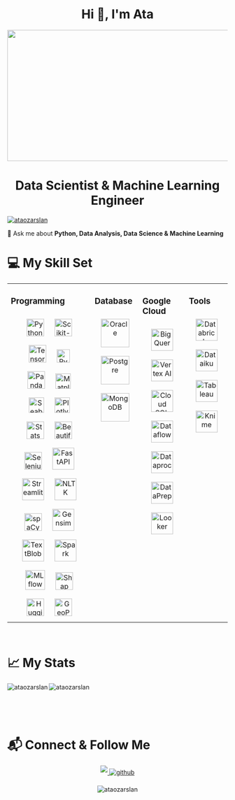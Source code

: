 <h1 align="center">Hi 👋, I'm Ata</h1>
<div align="center">
  <img src="https://media.giphy.com/media/dWesBcTLavkZuG35MI/giphy.gif" width="600" height="300"/>
</div>
<h1 align="center">Data Scientist & Machine Learning Engineer</h1>

<p align="left"> <a href="https://github.com/ryo-ma/github-profile-trophy"><img src="https://github-profile-trophy.vercel.app/?username=ataozarslan" alt="ataozarslan" /></a> </p>

💬 Ask me about **Python, Data Analysis, Data Science & Machine Learning**

# 💻 My Skill Set

<table><tr><td valign="top" width="30%">

### Programming  
<div align="center">  
<a href="https://www.python.org/" target="_blank"><img style="margin: 10px" src="https://profilinator.rishav.dev/skills-assets/python-original.svg" alt="Python" height="40" /></a>
<a href="https://scikit-learn.org/stable/" target="_blank"><img style="margin: 10px" src="https://upload.wikimedia.org/wikipedia/commons/thumb/0/05/Scikit_learn_logo_small.svg/2560px-Scikit_learn_logo_small.svg.png" alt="Scikit-Learn" height="40" /></a>
<a href="https://www.tensorflow.org/" target="_blank"><img style="margin: 10px" src="https://www.gstatic.com/devrel-devsite/prod/vad6bef05f1c1d3cacb007960942dc48893aaf1a38ae980a20397fbe9c6e1061d/tensorflow/images/lockup.svg" alt="Tensorflow" height="40" /></a>
<a href="https://pytorch.org/" target="_blank"><img style="margin: 10px" src="https://upload.wikimedia.org/wikipedia/commons/thumb/0/04/PyTorch_logo_white.svg/1200px-PyTorch_logo_white.svg.png" alt="PyTorch" height="30" /></a>
<a href="https://pandas.pydata.org/" target="_blank"><img style="margin: 10px" src="https://pandas.pydata.org/static/img/pandas_white.svg" alt="Pandas" height="40" /></a>
<a href="https://matplotlib.org/" target="_blank"><img style="margin: 10px" src="https://matplotlib.org/_static/logo_dark.svg" alt="Matplotlib" height="35" /></a>
<a href="https://seaborn.pydata.org/" target="_blank"><img style="margin: 10px" src="https://seaborn.pydata.org/_static/logo-wide-lightbg.svg" alt="Seaborn" height="35" /></a>
<a href="https://plotly.com/" target="_blank"><img style="margin: 10px" src="https://images.prismic.io/plotly-marketing-website-2/69e12d6a-fb65-4b6e-8423-9465a29c6028_plotly-logo-lg.png?auto=compress%2Cformat&fit=max&w=256" alt="Plotly" height="35" /></a>
<a href="https://www.statsmodels.org/stable/index.html" target="_blank"><img style="margin: 10px" src="https://www.statsmodels.org/stable/_images/statsmodels-logo-v2-horizontal.svg" alt="Statsmodels" height="40" /></a>
<a href="https://beautiful-soup-4.readthedocs.io/en/latest/" target="_blank"><img style="margin: 10px" src="https://browserstack.wpenginepowered.com/wp-content/uploads/2023/06/What-is-Beautiful-Soup-1-250x85.png" alt="BeautifulSoup4" height="40" /></a>
<a href="https://selenium-python.readthedocs.io/" target="_blank"><img style="margin: 10px" src="https://raw.githubusercontent.com/detain/svg-logos/780f25886640cef088af994181646db2f6b1a3f8/svg/selenium-logo.svg" alt="Selenium" height="40" /></a>
<a href="https://fastapi.tiangolo.com/" target="_blank"><img style="margin: 10px" src="https://upload.wikimedia.org/wikiversity/en/thumb/8/8c/FastAPI_logo.png/640px-FastAPI_logo.png" alt="FastAPI" height="50" /></a>
<a href="https://streamlit.io/" target="_blank"><img style="margin: 10px" src="https://streamlit.io/images/brand/streamlit-logo-secondary-colormark-lighttext.svg" alt="Streamlit" height="50" /></a>
<a href="https://www.nltk.org/" target="_blank"><img style="margin: 10px" src="https://miro.medium.com/v2/resize:fit:592/1*YM2HXc7f4v02pZBEO8h-qw.png" alt="NLTK" height="50" /></a>
<a href="https://spacy.io/" target="_blank"><img style="margin: 10px" src="https://upload.wikimedia.org/wikipedia/commons/thumb/8/88/SpaCy_logo.svg/1024px-SpaCy_logo.svg.png" alt="spaCy" height="40" /></a>
<a href="https://radimrehurek.com/gensim/" target="_blank"><img style="margin: 10px" src="https://radimrehurek.com/gensim/_images/gensim_logo_positive_complete_tb.png" alt="Gensim" height="50" /></a>
<a href="https://textblob.readthedocs.io/en/dev/" target="_blank"><img style="margin: 10px" src="https://diamond-thumbnails.s3.us-west-2.amazonaws.com/thinkbigcms/Product/logo/0643d8c9-2d6f-4305-8733-cd96b8557578.png?hash=350304961fe86c1de39bf5fbc025f1ea" alt="TextBlob" height="50" /></a>
<a href="https://spark.apache.org/" target="_blank"><img style="margin: 10px" src="https://upload.wikimedia.org/wikipedia/commons/thumb/f/f3/Apache_Spark_logo.svg/1200px-Apache_Spark_logo.svg.png" alt="Spark" height="50" /></a>
<a href="https://mlflow.org/" target="_blank"><img style="margin: 10px" src="https://mlflow.org/img/mlflow-black.svg" alt="MLflow" height="45" /></a>
<a href="https://shap.readthedocs.io/en/latest/" target="_blank"><img style="margin: 10px" src="https://user-images.githubusercontent.com/38404461/65588818-7734b500-df88-11e9-907c-a0bc0c0fdfc1.png" alt="Shap" height="40" /></a>
<a href="https://huggingface.co/" target="_blank"><img style="margin: 10px" src="https://chunte-hfba.static.hf.space/images/Brand%20Logos/hf-logo-with-white-title.png" alt="HuggingFace" height="40" /></a>
<a href="https://geopandas.org/en/stable/" target="_blank"><img style="margin: 10px" src="https://geopandas.org/en/stable/_static/geopandas_logo_web.svg" alt="GeoPandas" height="40" /></a>
</div>
</td><td valign="top" width="5%">

### Database  
<div align="center">
<a href="https://www.oracle.com/" target="_blank"><img style="margin: 10px" src="https://profilinator.rishav.dev/skills-assets/oracle-original.svg" alt="Oracle" height="65" /></a>
<a href="https://www.postgresql.org/" target="_blank"><img style="margin: 10px" src="https://upload.wikimedia.org/wikipedia/commons/thumb/2/29/Postgresql_elephant.svg/1985px-Postgresql_elephant.svg.png" alt="Postgre" height="65" /></a>
<a href="https://www.mongodb.com/" target="_blank"><img style="margin: 10px" src="https://profilinator.rishav.dev/skills-assets/mongodb-original-wordmark.svg" alt="MongoDB" height="65" /></a>
</div>
</td><td valign="top" width="15%">

### Google Cloud  
<div align="center">
<a href="https://cloud.google.com/bigquery/" target="_blank"><img style="margin: 10px" src="https://semtr.com/blog/wp-content/uploads/2020/12/big.png" alt="BigQuery" height="50" /></a>
<a href="https://cloud.google.com/vertex-ai/" target="_blank"><img style="margin: 10px" src="https://static.wixstatic.com/media/ae2a18_da5e51a6483b46a4add6e7b5f44c4ec2~mv2.jpg/v1/fill/w_640,h_430,al_c,q_80,usm_0.66_1.00_0.01,enc_auto/ae2a18_da5e51a6483b46a4add6e7b5f44c4ec2~mv2.jpg" alt="Vertex AI" height="50" /></a>
<a href="https://cloud.google.com/sql/" target="_blank"><img style="margin: 10px" src="https://miro.medium.com/v2/resize:fit:1200/0*sbUQaEbEVSXuZDs3.png" alt="Cloud SQL" height="50" /></a>
<a href="https://cloud.google.com/dataflow/" target="_blank"><img style="margin: 10px" src="https://devio2023-media.developers.io/wp-content/uploads/2020/10/gcp-eyecatch-dataflow_1200x630.png" alt="Dataflow" height="50" /></a>
<a href="https://cloud.google.com/dataproc/" target="_blank"><img style="margin: 10px" src="https://www.qlik.com/de-de/-/media/images/global-us/site-content/products/google-cloud-platform/cloud-dataproc-2x.png?rev=-1&h=302&w=319&hash=B5D6E6779A9DE99C53C4FCE7E607A5CF&dpr=1" alt="Dataproc" height="50" /></a>
<a href="https://cloud.google.com/dataprep/" target="_blank"><img style="margin: 10px" src="https://miro.medium.com/v2/resize:fit:1184/1*EdqAlNzJvuEbRsGWLgnCrg.png" alt="DataPrep" height="50" /></a>
<a href="https://cloud.google.com/looker/" target="_blank"><img style="margin: 10px" src="https://mma.prnewswire.com/media/1192823/Looker_Logo_Horizontal_FullColor_Logo.jpg?p=facebook" alt="Looker" height="50" /></a>
</div>
</td><td valign="top" width="8%">

### Tools
<div align="center">
<a href="https://www.databricks.com/" target="_blank"><img style="margin: 10px" src="https://www.databricks.com/wp-content/uploads/2020/04/og-databricks.png" alt="Databricks" height="50" /></a>
<a href="https://www.dataiku.com/" target="_blank"><img style="margin: 10px" src="https://logowik.com/content/uploads/images/dataiku1814.logowik.com.webp" alt="Dataiku" height="50" /></a>
<a href="https://www.tableau.com/" target="_blank"><img style="margin: 10px" src="https://logos-world.net/wp-content/uploads/2021/10/Tableau-Logo.png" alt="Tableau" height="50" /></a>
<a href="https://www.knime.com/" target="_blank"><img style="margin: 10px" src="https://www.knime.com/images/knime-logo.svg" alt="Knime" height="50" /></a>
</div>  
</td></table>

<br/>

# 📈 My Stats

<p><img align="left" src="https://github-readme-stats.vercel.app/api?username=ataozarslan&layout=compact&theme=vision-friendly-dark&show_icons=true&locale=en" alt="ataozarslan" /></p>
<p><img align="center" src="https://github-readme-stats.vercel.app/api/top-langs?username=ataozarslan&layout=compact&theme=vision-friendly-dark&show_icons=true&locale=en" alt="ataozarslan" /></p>

<br/>
<br/>
<br/>

# 📬 Connect & Follow Me  
<div align="center">
  
<a href="https://linkedin.com/in/ataozarslan" target="_blank">
<img src=https://img.shields.io/badge/linkedin-%231E77B5.svg?&style=for-the-badge&logo=linkedin&logoColor=white style="margin-bottom: 5px;" />
</a>
  
<a href="https://medium.com/@ataozarslan" target="_blank">
<img src=https://img.shields.io/badge/medium-%2324292e.svg?&style=for-the-badge&logo=medium&logoColor=white alt=github style="margin-bottom: 5px;" />
</a>  
  
</div>  
  
<br/>  

<div align="center">
<img src="https://komarev.com/ghpvc/?username=ataozarslan&label=Profile%20views&color=0e75b6&style=flat" alt="ataozarslan" align="center" />
</div>  
